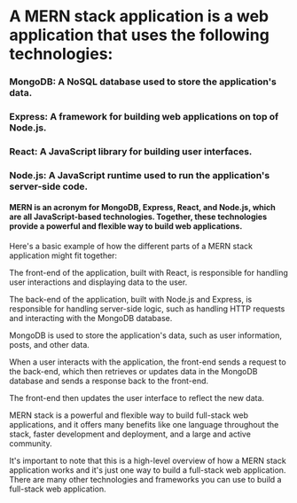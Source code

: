 # A MERN stack application is a web application that uses the following technologies:

### MongoDB: A NoSQL database used to store the application's data.
### Express: A framework for building web applications on top of Node.js.
### React: A JavaScript library for building user interfaces.
### Node.js: A JavaScript runtime used to run the application's server-side code.

#### MERN is an acronym for MongoDB, Express, React, and Node.js, which are all JavaScript-based technologies. Together, these technologies provide a powerful and flexible way to build web applications.

Here's a basic example of how the different parts of a MERN stack application might fit together:

The front-end of the application, built with React, is responsible for handling user interactions and displaying data to the user.

The back-end of the application, built with Node.js and Express, is responsible for handling server-side logic, such as handling HTTP requests and interacting with the MongoDB database.

MongoDB is used to store the application's data, such as user information, posts, and other data.

When a user interacts with the application, the front-end sends a request to the back-end, which then retrieves or updates data in the MongoDB database and sends a response back to the front-end.

The front-end then updates the user interface to reflect the new data.

MERN stack is a powerful and flexible way to build full-stack web applications, and it offers many benefits like one language throughout the stack, faster development and deployment, and a large and active community.

It's important to note that this is a high-level overview of how a MERN stack application works and it's just one way to build a full-stack web application. There are many other technologies and frameworks you can use to build a full-stack web application.

